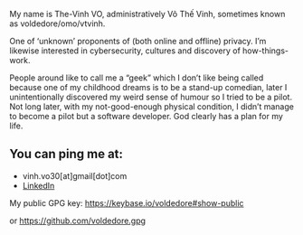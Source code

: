 My name is The-Vinh VO, administratively Võ Thế Vinh, sometimes known as voldedore/omo/vtvinh.

One of ‘unknown’ proponents of (both online and offline) privacy. I’m likewise interested in cybersecurity, cultures and discovery of how-things-work.

People around like to call me a “geek” which I don’t like being called because one of my childhood dreams is to be a stand-up comedian, later I unintentionally discovered my weird sense of humour so I tried to be a pilot. Not long later, with my not-good-enough physical condition, I didn’t manage to become a pilot but a software developer. God clearly has a plan for my life.

## You can ping me at:

- vinh.vo30\[at\]gmail\[dot\]com
- [LinkedIn][1]

My public GPG key:  https://keybase.io/voldedore#show-public 

or https://github.com/voldedore.gpg

[1]: https://www.linkedin.com/in/vinh-vo/
